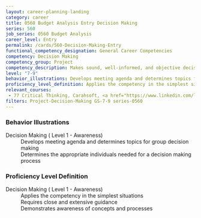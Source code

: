 ```yaml
---
layout: career-planning-landing
category: career
title: 0560 Budget Analysis Entry Decision Making
series: 560
job_series: 0560 Budget Analysis
career_level: Entry
permalink: /cards/560-Decision-Making-Entry
functional_competency_designation: General Career Competencies
competency: Decision Making
competency_group: Project
competency_description: Makes sound, well-informed, and objective decisions; perceives the impact and implications of decisions; commits to action, even in uncertain situations, to accomplish organizational goals; causes change 
level: "7-9"
behavior_illustrations: Develops meeting agenda and determines topics for group decision making ? Determines the appropriate individuals needed for a decision making process
proficiency_level_definition: Applies the competency in the simplest situations ? Requires close and extensive guidance ? Demonstrates awareness of concepts and processes
relevant_courses: 
 - 77 Critical Thinking, Carahsoft, <a href="https://www.linkedin.com/learning/critical-thinking">https://www.linkedin.com/learning/critical-thinking</a>
filters: Project-Decision-Making GS-7-9 series-0560
---
```


<div class="desktop:grid-col-6 margin-y-205">
  <div class="border-top-05 bg-white padding-2 shadow-5 height-full members-hover border-1px border-gray-30 border-top-orange radius-lg">
    <h3>Behavior Illustrations</h3>
    <dl class="text-base"><dt>Decision Making ( Level 1 - Awareness)</dt><dd>Develops meeting agenda and determines topics for group decision making </dd><dd> Determines the appropriate individuals needed for a decision making process</dd></dl>
  </div>
</div>
<div class="desktop:grid-col-6 margin-y-205">
  <div class="border-top-05 bg-white padding-2 shadow-5 height-full members-hover border-1px border-gray-30 border-top-orange radius-lg">
    <h3>Proficiency Level Definition</h3>
    <dl class="text-base"><dt>Decision Making ( Level 1 - Awareness)</dt><dd>Applies the competency in the simplest situations </dd><dd> Requires close and extensive guidance </dd><dd> Demonstrates awareness of concepts and processes</dd></dl>
  </div>
</div>